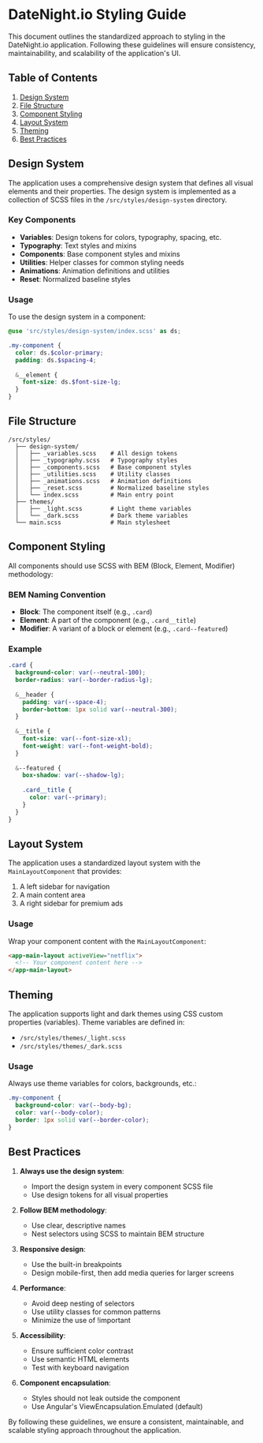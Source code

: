# DateNight.io Styling Guide

This document outlines the standardized approach to styling in the DateNight.io application. Following these guidelines will ensure consistency, maintainability, and scalability of the application's UI.

## Table of Contents

1. [Design System](#design-system)
2. [File Structure](#file-structure)
3. [Component Styling](#component-styling)
4. [Layout System](#layout-system)
5. [Theming](#theming)
6. [Best Practices](#best-practices)

## Design System

The application uses a comprehensive design system that defines all visual elements and their properties. The design system is implemented as a collection of SCSS files in the `/src/styles/design-system` directory.

### Key Components

- **Variables**: Design tokens for colors, typography, spacing, etc.
- **Typography**: Text styles and mixins
- **Components**: Base component styles and mixins
- **Utilities**: Helper classes for common styling needs
- **Animations**: Animation definitions and utilities
- **Reset**: Normalized baseline styles

### Usage

To use the design system in a component:

```scss
@use 'src/styles/design-system/index.scss' as ds;

.my-component {
  color: ds.$color-primary;
  padding: ds.$spacing-4;
  
  &__element {
    font-size: ds.$font-size-lg;
  }
}
```

## File Structure

```
/src/styles/
  ├── design-system/
  │   ├── _variables.scss    # All design tokens
  │   ├── _typography.scss   # Typography styles
  │   ├── _components.scss   # Base component styles
  │   ├── _utilities.scss    # Utility classes
  │   ├── _animations.scss   # Animation definitions
  │   ├── _reset.scss        # Normalized baseline styles
  │   └── index.scss         # Main entry point
  ├── themes/
  │   ├── _light.scss        # Light theme variables
  │   └── _dark.scss         # Dark theme variables
  └── main.scss              # Main stylesheet
```

## Component Styling

All components should use SCSS with BEM (Block, Element, Modifier) methodology:

### BEM Naming Convention

- **Block**: The component itself (e.g., `.card`)
- **Element**: A part of the component (e.g., `.card__title`)
- **Modifier**: A variant of a block or element (e.g., `.card--featured`)

### Example

```scss
.card {
  background-color: var(--neutral-100);
  border-radius: var(--border-radius-lg);
  
  &__header {
    padding: var(--space-4);
    border-bottom: 1px solid var(--neutral-300);
  }
  
  &__title {
    font-size: var(--font-size-xl);
    font-weight: var(--font-weight-bold);
  }
  
  &--featured {
    box-shadow: var(--shadow-lg);
    
    .card__title {
      color: var(--primary);
    }
  }
}
```

## Layout System

The application uses a standardized layout system with the `MainLayoutComponent` that provides:

1. A left sidebar for navigation
2. A main content area
3. A right sidebar for premium ads

### Usage

Wrap your component content with the `MainLayoutComponent`:

```html
<app-main-layout activeView="netflix">
  <!-- Your component content here -->
</app-main-layout>
```

## Theming

The application supports light and dark themes using CSS custom properties (variables). Theme variables are defined in:

- `/src/styles/themes/_light.scss`
- `/src/styles/themes/_dark.scss`

### Usage

Always use theme variables for colors, backgrounds, etc.:

```scss
.my-component {
  background-color: var(--body-bg);
  color: var(--body-color);
  border: 1px solid var(--border-color);
}
```

## Best Practices

1. **Always use the design system**:
   - Import the design system in every component SCSS file
   - Use design tokens for all visual properties

2. **Follow BEM methodology**:
   - Use clear, descriptive names
   - Nest selectors using SCSS to maintain BEM structure

3. **Responsive design**:
   - Use the built-in breakpoints
   - Design mobile-first, then add media queries for larger screens

4. **Performance**:
   - Avoid deep nesting of selectors
   - Use utility classes for common patterns
   - Minimize the use of !important

5. **Accessibility**:
   - Ensure sufficient color contrast
   - Use semantic HTML elements
   - Test with keyboard navigation

6. **Component encapsulation**:
   - Styles should not leak outside the component
   - Use Angular's ViewEncapsulation.Emulated (default)

By following these guidelines, we ensure a consistent, maintainable, and scalable styling approach throughout the application.